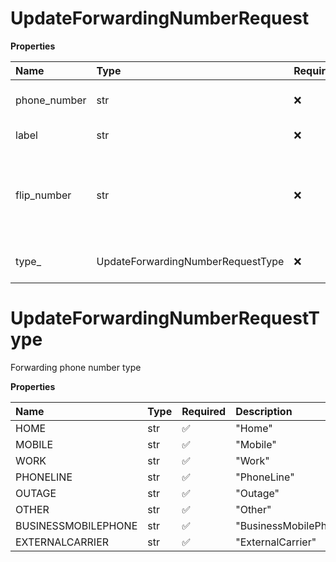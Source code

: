 # UpdateForwardingNumberRequest

**Properties**

| Name         | Type                              | Required | Description                                                                            |
| :----------- | :-------------------------------- | :------- | :------------------------------------------------------------------------------------- |
| phone_number | str                               | ❌       | Forwarding/Call flip phone number                                                      |
| label        | str                               | ❌       | Forwarding/Call flip number title                                                      |
| flip_number  | str                               | ❌       | Number assigned to the call flip phone number, corresponds to the shortcut dial number |
| type\_       | UpdateForwardingNumberRequestType | ❌       | Forwarding phone number type                                                           |

# UpdateForwardingNumberRequestType

Forwarding phone number type

**Properties**

| Name                | Type | Required | Description           |
| :------------------ | :--- | :------- | :-------------------- |
| HOME                | str  | ✅       | "Home"                |
| MOBILE              | str  | ✅       | "Mobile"              |
| WORK                | str  | ✅       | "Work"                |
| PHONELINE           | str  | ✅       | "PhoneLine"           |
| OUTAGE              | str  | ✅       | "Outage"              |
| OTHER               | str  | ✅       | "Other"               |
| BUSINESSMOBILEPHONE | str  | ✅       | "BusinessMobilePhone" |
| EXTERNALCARRIER     | str  | ✅       | "ExternalCarrier"     |

<!-- This file was generated by liblab | https://liblab.com/ -->
